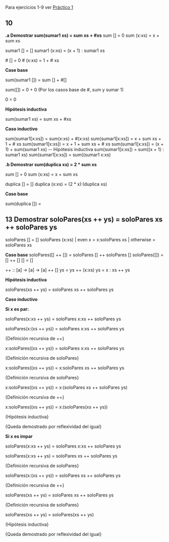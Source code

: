 Para ejercicios 1-9 ver [Práctico 1](https://github.com/wilitp/intro-algo/tree/main/practico2/Main.hs)

## 10
**.a Demostrar sum(sumar1 xs) = sum xs + #xs**
sum [] = 0
sum (x:xs) = x + sum xs

sumar1 [] = []
sumar1 (x:xs) = (x + 1) : sumar1 xs

\# [] = 0
\# (x:xs) = 1 + \# xs 

**Case base**

sum(sumar1 []) = sum [] + #[]

sum([]) = 0 + 0 (Por los casos base de #, sum y sumar 1)

0 = 0

**Hipótesis inductiva**

sum(sumar1 xs) = sum xs + #xs

**Caso inductivo**

sum(sumar1[x:xs]) = sum(x:xs) + #(x:xs)
sum(sumar1[x:xs]) = x + sum xs + 1 + # xs
sum(sumar1[x:xs]) = x + 1 + sum xs + # xs
sum(sumar1[x:xs]) = (x + 1) + sum(sumar1 xs) -- Hipótesis inductiva
sum(sumar1[x:xs]) = sum((x + 1) : sumar1 xs)
sum(sumar1[x:xs]) = sum((sumar1 x:xs)

**.b Demostrar sum(duplica xs) = 2 * sum xs**

sum [] = 0
sum (x:xs) = x + sum xs

duplica [] = []
duplica (x:xs) = (2 * x):(duplica xs)

**Caso base**

sum(duplica []) = 


## 13 Demostrar soloPares(xs ++ ys) = soloPares xs ++ soloPares ys

soloPares [] = []
soloPares (x:xs) | even x = x:soloPares xs
                 | otherwise = soloPares xs

**Caso base**
soloPares([] ++ []) = soloPares [] ++ soloPares []
soloPares([]) = [] ++ []
[] = []

++ :: [a] -> [a] -> [a]
++ [] ys = ys
++ (x:xs) ys = x : xs ++ ys

**Hipótesis inductiva**

soloPares(xs ++ ys) = soloPares xs ++ soloPares ys

**Caso inductivo**

**Si x es par:**

soloPares(x:xs ++ ys) = soloPares x:xs ++ soloPares ys

soloPares(x:(xs ++ ys)) = soloPares x:xs ++ soloPares ys

{Definición recursiva de ++}

x:soloPares((xs ++ ys)) = soloPares x:xs ++ soloPares ys

{Definición recursiva de soloPares}

x:soloPares((xs ++ ys)) = x:soloPares xs ++ soloPares ys

{Definición recursiva de soloPares}

x:soloPares((xs ++ ys)) = x:(soloPares xs ++ soloPares ys)

{Definición recursiva de ++}

x:soloPares((xs ++ ys)) = x:(soloPares(xs ++ ys))

{Hipótesis inductiva}

{Queda demostrado por reflexividad del igual}


**Si x es impar**

soloPares(x:xs ++ ys) = soloPares x:xs ++ soloPares ys

soloPares(x:xs ++ ys) = soloPares xs ++ soloPares ys

{Definición recursiva de soloPares}

soloPares(x:(xs ++ ys)) = soloPares xs ++ soloPares ys

{Definición recursiva de ++}

soloPares(xs ++ ys) = soloPares xs ++ soloPares ys

{Definición recursiva de soloPares}

soloPares(xs ++ ys) = soloPares(xs ++ ys)

{Hipótesis inductiva}

{Queda demostrado por reflexividad del igual}
